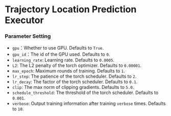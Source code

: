 # Trajectory Location Prediction Executor

### Parameter Setting

* `gpu`：Whether to use GPU. Defaults to `True`.
* `gpu_id`：The id of the GPU used. Defaults to `0`.
* `learning_rate`: Learning rate. Defaults to `0.0005`.
* `L2`: The L2 penalty of the torch optimizer. Defaults to `0.00001`.
* `max_epoch`: Maximum rounds of training. Defaults to `1`.
* `lr_step`: The patience of the torch scheduler. Defaults to `2`.
* `lr_decay`: The factor of the torch scheduler. Defaults to `0.1`.
* `clip`: The max norm of clipping gradients. Defaults to `5.0`.
* `schedule_threshold`: The threshold of the torch scheduler. Defaults to `0.001`.
* `verbose`: Output training information after training `verbose` times. Defaults to `10`.

